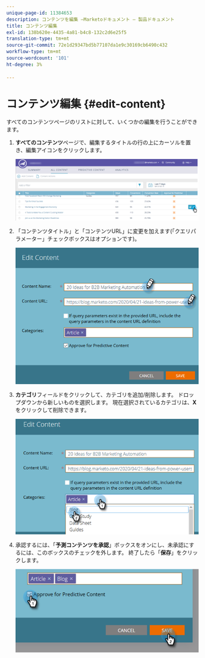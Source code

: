 ```yaml
---
unique-page-id: 11384653
description: コンテンツを編集 —Marketoドキュメント — 製品ドキュメント
title: コンテンツ編集
exl-id: 138b620e-4435-4a81-b4c8-132c2d6e25f5
translation-type: tm+mt
source-git-commit: 72e1d29347bd5b77107da1e9c30169cb6490c432
workflow-type: tm+mt
source-wordcount: '101'
ht-degree: 3%

---
```


# コンテンツ編集 {#edit-content}

すべてのコンテンツページのリストに対して、いくつかの編集を行うことができます。

1. **すべてのコンテンツ**&#x200B;ページで、編集するタイトルの行の上にカーソルを置き、編集アイコンをクリックします。

   ![](assets/image2017-10-3-9-3a8-3a1.png)

1. 「コンテンツタイトル」と「コンテンツURL」に変更を加えます(「クエリパラメーター」チェックボックスはオプションです)。

   ![](assets/edit-content-2.png)

1. **カテゴリ**&#x200B;フィールドをクリックして、カテゴリを追加/削除します。 ドロップダウンから新しいものを選択します。 現在選択されているカテゴリは、**X**&#x200B;をクリックして削除できます。

   ![](assets/edit-content-3.png)

1. 承認するには、「**予測コンテンツを承認**」ボックスをオンにし、未承認にするには、このボックスのチェックを外します。 終了したら「**保存**」をクリックします。

   ![](assets/edit-content-4.png)

